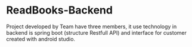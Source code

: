 # ReadBooks-Backend
Project developed by Team have three members, it use technology in backend is spring boot (structure Restfull API) and interface for customer created with android studio.
